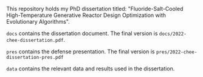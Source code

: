 This repository holds my PhD dissertation titled: "Fluoride-Salt-Cooled High-Temperature Generative Reactor Design Optimization with Evolutionary Algorithms".

`docs` contains the dissertation document. The final version is `docs/2022-chee-dissertation.pdf`. 

`pres` contains the defense presentation. The final version is `pres/2022-chee-dissertation-pres.pdf`

`data` contains the relevant data and results used in the dissertation. 

